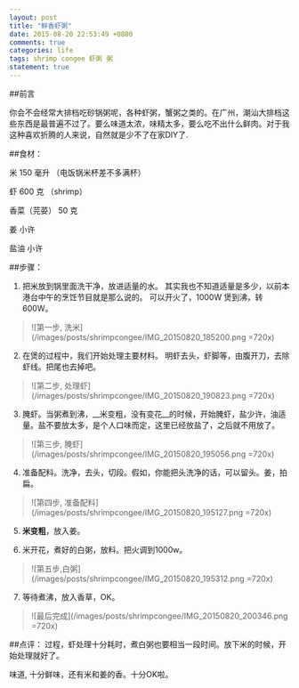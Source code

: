 ```yaml
---
layout: post
title: "鲜香虾粥"
date: 2015-08-20 22:53:49 +0800
comments: true
categories: life
tags: shrimp congee 虾粥 粥
statement: true
---
```

##前言

你会不会经常大排档吃砂锅粥呢，各种虾粥，蟹粥之类的。在广州，潮汕大排档这些东西是最普遍不过了。要么味道太浓，味精太多，要么吃不出什么鲜肉。对于我这种喜欢折腾的人来说，自然就是少不了在家DIY了.




<!-- more -->

##食材：

米 150  毫升 （电饭锅米杯差不多满杯）

虾 600 克 （shrimp）

香菜（芫荽） 50 克

姜 小许

盐油 小许



##步骤：

1. 把米放到锅里面洗干净，放进适量的水。
其实我也不知道适量是多少，以前本港台中午的烹饪节目就是那么说的。
可以开火了，1000W 煲到沸，转600W。
>![第一步, 洗米](/images/posts/shrimpcongee/IMG_20150820_185200.png =720x)


2. 在煲的过程中，我们开始处理主要材料。
明虾去头，虾脚等，由腹开刀，去除虾线。把尾也去掉吧。
>![第二步, 处理虾](/images/posts/shrimpcongee/IMG_20150820_190823.png =720x)


3. 腌虾。当粥煮到沸，__米变粗，没有变花__的时候，开始腌虾，盐少许，油适量。盐不要放太多，是个人口味而定，这里已经放盐了，之后就不用放了。
>![第三步, 腌虾](/images/posts/shrimpcongee/IMG_20150820_195056.png =720x)


4. 准备配料。洗净，去头，切段。假如，你能把头洗净的话，可以留头。姜，拍扁。
>![第四步, 准备配料](/images/posts/shrimpcongee/IMG_20150820_195127.png =720x)


5. __米变粗__，放入姜。

6. 米开花，煮好的白粥，放料。把火调到1000w。
>![第五步,白粥](/images/posts/shrimpcongee/IMG_20150820_195312.png =720x)


7. 等待煮沸，放入香草，OK。
>![最后完成](/images/posts/shrimpcongee/IMG_20150820_200346.png =720x)


##点评：
过程，虾处理十分耗时，煮白粥也要相当一段时间。放下米的时候，开始处理就好了。

味道, 十分鲜味，还有米和姜的香。十分OK啦。







